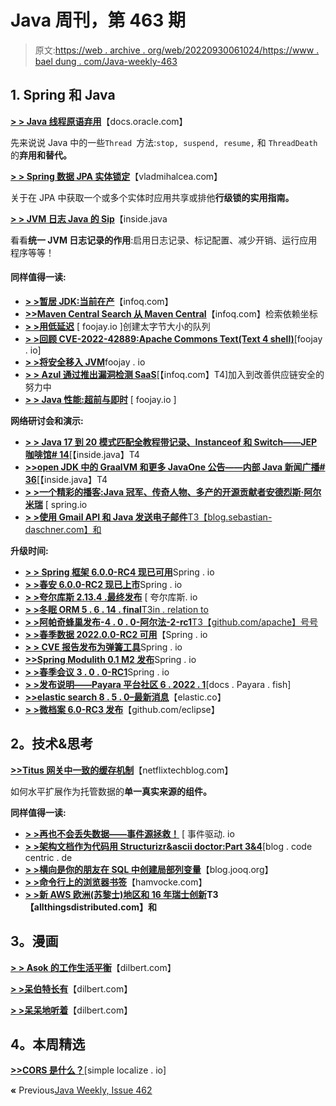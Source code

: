 # Java 周刊，第 463 期

> 原文:[https://web . archive . org/web/20220930061024/https://www . bael dung . com/Java-weekly-463](https://web.archive.org/web/20220930061024/https://www.baeldung.com/java-weekly-463)

## 1. **Spring 和 Java**

[**> > Java 线程原语弃用**](https://web.archive.org/web/20221111123743/https://docs.oracle.com/en/java/javase/19/docs/api/java.base/java/lang/doc-files/threadPrimitiveDeprecation.html)【docs.oracle.com】

先来说说 Java 中的一些`Thread `方法:`stop, suspend, resume,` 和 `ThreadDeath`的**弃用和替代。**

[**> > Spring 数据 JPA 实体锁定**](https://web.archive.org/web/20221111123743/https://vladmihalcea.com/spring-data-jpa-locking/)【vladmihalcea.com】

关于在 JPA 中获取一个或多个实体时应用共享或排他**行级锁的实用指南。**

[**> > JVM 日志 Java 的 Sip**](https://web.archive.org/web/20221111123743/https://inside.java/2022/11/07/sip071/)【inside.java

看看**统一 JVM 日志记录的作用**:启用日志记录、标记配置、减少开销、运行应用程序等等！

#### **同样值得一读:**

*   [**> >暂居 JDK:当前在产**](https://web.archive.org/web/20221111123743/https://www.infoq.com/presentations/java-upgrade-path/)【infoq.com】
*   [**>>Maven Central Search 从 Maven Central**](https://web.archive.org/web/20221111123743/https://www.infoq.com/news/2022/11/maven-central-search/)【infoq.com】检索依赖坐标
*   [**> >用低延迟**](https://web.archive.org/web/20221111123743/https://foojay.io/today/creating-terabyte-sized-queues-with-low-latency/) [ foojay.io ]创建太字节大小的队列
*   [**> >回顾 CVE-2022-42889:Apache Commons Text(Text 4 shell)**](https://web.archive.org/web/20221111123743/https://foojay.io/today/reviewing-cve-2022-42889-arbitrary-code-execution-vulnerability-in-apache-commons-text-text4shell/)[foojay . io]
*   [**> >将安全移入 JVM**](https://web.archive.org/web/20221111123743/https://foojay.io/today/moving-security-into-the-jvm/)foojay . io
*   [**> > Azul 通过推出漏洞检测 SaaS**](https://web.archive.org/web/20221111123743/https://www.infoq.com/news/2022/11/azul-vulnerability-detection/)[【infoq.com】T4]加入到改善供应链安全的努力中
*   [**> > Java 性能:超前与即时**](https://web.archive.org/web/20221111123743/https://foojay.io/today/java-performance-ahead-of-time-versus-just-in-time/) [ foojay.io ]

**网络研讨会和演示:**

*   [**> > Java 17 到 20 模式匹配全教程带记录、Instanceof 和 Switch——JEP 咖啡馆# 14**](https://web.archive.org/web/20221111123743/https://inside.java/2022/11/08/jepcafe14/)[【inside.java】T4
*   [**>>open JDK 中的 GraalVM 和更多 JavaOne 公告——内部 Java 新闻广播# 36**](https://web.archive.org/web/20221111123743/https://inside.java/2022/11/03/newscast-036/)[【inside.java】T4
*   [**> >一个精彩的播客:Java 冠军、传奇人物、多产的开源贡献者安德烈斯·阿尔米瑞**](https://web.archive.org/web/20221111123743/https://spring.io/blog/2022/11/03/a-bootiful-podcast-java-champion-legend-and-prolific-open-source-contributor-andres-almiray) [ spring.io
*   [**> >使用 Gmail API 和 Java 发送电子邮件**T3【blog.sebastian-daschner.com】和](https://web.archive.org/web/20221111123743/https://blog.sebastian-daschner.com/entries/sending-emails-gmail-api-java)

**升级时间:**

*   [**> > Spring 框架 6.0.0-RC4 现已可用**](https://web.archive.org/web/20221111123743/https://spring.io/blog/2022/11/09/spring-framework-6-0-0-rc4-available-now)Spring . io
*   [**> >春安 6.0.0-RC2 现已上市**](https://web.archive.org/web/20221111123743/https://spring.io/blog/2022/11/09/spring-security-6-0-0-rc2-is-available-now)Spring . io
*   **[> >夸尔库斯 2.13.4 .最终发布](https://web.archive.org/web/20221111123743/https://quarkus.io/blog/quarkus-2-13-4-final-released/)** [ 夸尔库斯. io
*   [**> >冬眠 ORM 5 . 6 . 14 . final**T3in . relation to](https://web.archive.org/web/20221111123743/https://in.relation.to/2022/11/04/hibernate-orm-5614/)
*   [**> >阿帕奇蜂巢发布-4 . 0 . 0-阿尔法-2-rc1**T3【github.com/apache】号号](https://web.archive.org/web/20221111123743/https://github.com/apache/hive/releases/tag/release-4.0.0-alpha-2-rc1)
*   [**> >春季数据 2022.0.0-RC2 可用**](https://web.archive.org/web/20221111123743/https://spring.io/blog/2022/11/04/spring-data-2022-0-0-rc2-available)【Spring . io
*   [**> > CVE 报告发布为弹簧工具**](https://web.archive.org/web/20221111123743/https://spring.io/blog/2022/11/03/cve-report-published-for-spring-tools)Spring . io
*   [**>>Spring Modulith 0.1 M2 发布**](https://web.archive.org/web/20221111123743/https://spring.io/blog/2022/11/02/spring-modulith-0-1-m2-released)Spring . io
*   [**> >春季会议 3 . 0 . 0-RC1**](https://web.archive.org/web/20221111123743/https://spring.io/blog/2022/10/26/spring-session-3-0-0-rc1)Spring . io
*   [**> >发布说明——Payara 平台社区 6 . 2022 . 1**](https://web.archive.org/web/20221111123743/https://docs.payara.fish/community/docs/6.2022.1/Release%20Notes/Release%20Notes%206.2022.1.html)[docs . Payara . fish]
*   [**>>elastic search 8 . 5 . 0–最新消息**](https://web.archive.org/web/20221111123743/https://www.elastic.co/guide/en/elasticsearch/reference/8.5/release-highlights.html)【elastic.co】
*   **[> >微档案 6.0-RC3 发布](https://web.archive.org/web/20221111123743/https://github.com/eclipse/microprofile/releases/tag/6.0-RC3)**【github.com/eclipse】

## **2。技术&思考**

[**>>Titus 网关中一致的缓存机制**](https://web.archive.org/web/20221111123743/https://netflixtechblog.com/consistent-caching-mechanism-in-titus-gateway-6cb89b9ce296)【netflixtechblog.com】

如何水平扩展作为托管数据的**单一真实来源的组件。**

**同样值得一读:**

*   [**> >再也不会丢失数据——事件源拯救！**](https://web.archive.org/web/20221111123743/https://event-driven.io/en/never_lose_data_with_event_sourcing/) [ 事件驱动. io
*   **[> >架构文档作为代码用 Structurizr&ascii doctor:Part 3](https://web.archive.org/web/20221111123743/https://blog.codecentric.de/architecture-documentation-as-code-with-structurizr-and-asciidoctor-part-3-structurizr)[&4](https://web.archive.org/web/20221111123743/https://blog.codecentric.de/architecture-documentation-as-code-with-structurizr-and-asciidoctor-part4-publishing)**[blog . code centric . de
*   [**> >横向是你的朋友在 SQL 中创建局部列变量**](https://web.archive.org/web/20221111123743/https://blog.jooq.org/lateral-is-your-friend-to-create-local-column-variables-in-sql/)【blog.jooq.org】
*   [**> >命令行上的浏览器书签**](https://web.archive.org/web/20221111123743/https://www.hamvocke.com/blog/lnks-command-line-bookmarks/)【hamvocke.com】
*   **[> >新 AWS 欧洲(苏黎士)地区和 16 年瑞士创新](https://web.archive.org/web/20221111123743/https://www.allthingsdistributed.com/2022/11/aws-launches-europe-zurich-region.html)T3【allthingsdistributed.com】和**

## **3。漫画**

[**> > Asok 的工作生活平衡**](https://web.archive.org/web/20221111123743/https://dilbert.com/strip/2022-11-09)【dilbert.com】

[**> >呆伯特长有**](https://web.archive.org/web/20221111123743/https://dilbert.com/strip/2022-11-08)【dilbert.com】

[**> >呆呆地听着**](https://web.archive.org/web/20221111123743/https://dilbert.com/strip/2022-11-06)【dilbert.com】

## **4。本周精选**

**[>>CORS 是什么？](https://web.archive.org/web/20221111123743/https://simplelocalize.io/blog/posts/what-is-cors/)**[simple localize . io]

**«** Previous[Java Weekly, Issue 462](/web/20221111123743/https://www.baeldung.com/java-weekly-462)